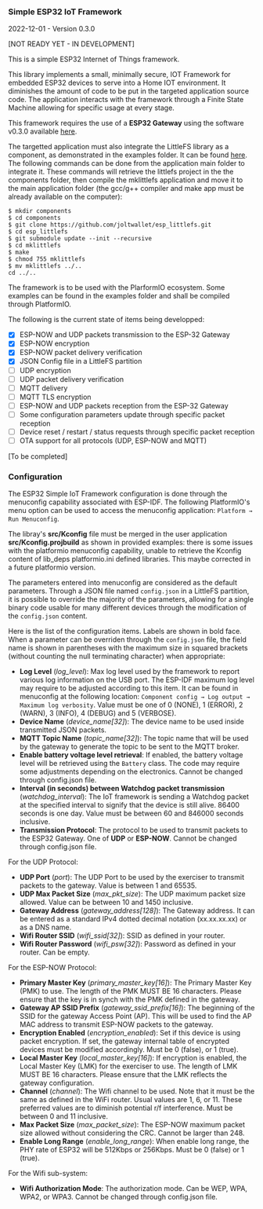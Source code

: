 ### Simple ESP32 IoT Framework

2022-12-01 - Version 0.3.0

[NOT READY YET - IN DEVELOPMENT]

This is a simple ESP32 Internet of Things framework.

This library implements a small, minimally secure, IOT Framework for embedded ESP32 devices to serve into a Home IOT environment. It diminishes the amount of code to be put in the targeted application source code. The application interacts with the framework through a Finite State Machine allowing for specific usage at every stage.

This framework requires the use of a **ESP32 Gateway** using the software v0.3.0 available [here](https://github.com/turgu1/esp32-gateway). 

The targetted application must also integrate the LittleFS library as a component, as demonstrated in the examples folder. It can be found [here](https://github.com/joltwallet/esp_littlefs). The following commands can be done from the application main folder to integrate it. These commands will retrieve the littlefs project in the the components folder, then compile the mklittlefs application and move it to the main application folder (the gcc/g++ compiler and make app must be already available on the computer):

```
$ mkdir components
$ cd components
$ git clone https://github.com/joltwallet/esp_littlefs.git
$ cd esp_littlefs
$ git submodule update --init --recursive
$ cd mklittlefs
$ make
$ chmod 755 mklittlefs
$ mv mklittlefs ../..
cd ../..
```

The framework is to be used with the PlarformIO ecosystem. Some examples can be found in the examples folder and shall be compiled through PlatformIO.

The following is the current state of items being developped:

- [x] ESP-NOW and UDP packets transmission to the ESP-32 Gateway
- [x] ESP-NOW encryption
- [x] ESP-NOW packet delivery verification
- [x] JSON Config file in a LittleFS partition
- [ ] UDP encryption
- [ ] UDP packet delivery verification
- [ ] MQTT delivery
- [ ] MQTT TLS encryption
- [ ] ESP-NOW and UDP packets reception from the ESP-32 Gateway
- [ ] Some configuration parameters update through specific packet reception
- [ ] Device reset / restart / status requests through specific packet reception
- [ ] OTA support for all protocols (UDP, ESP-NOW and MQTT)

[To be completed]

### Configuration

The ESP32 Simple IoT Framework configuration is done through the menuconfig capability associated with ESP-IDF. The following PlatformIO's menu option can be used to access the menuconfig application: `Platform → Run Menuconfig`.

The libray's **src/Kconfig** file must be merged in the user application **src/Kconfig.projbuild** as shown in provided examples: there is some issues with the platformio menuconfig capability, unable to retrieve the Kconfig content of lib_deps platformio.ini defined libraries. This maybe corrected in a future platformio version.

The parameters entered into menuconfig are considered as the default parameters. Through a JSON file named `config.json` in a LittleFS partition, it is possible to override the majority of the parameters, allowing for a single binary code usable for many different devices through the modification of the `config.json` content.

Here is the list of the configuration items. Labels are shown in bold face. When a parameter can be overriden through the `config.json` file, the field name is shown in parentheses with the maximum size in squared brackets (without counting the null terminating character) when appropriate:

- **Log Level** (*log_level*): Max log level used by the framework to report various log information on the USB port. The ESP-IDF maximum log level may require to be adjusted according to this item. It can be found in menuconfig at the following location: `Component config → Log output → Maximum log verbosity`. Value must be one of 0 (NONE), 1 (ERROR), 2 (WARN), 3 (INFO), 4 (DEBUG) and 5 (VERBOSE).
- **Device Name** (*device_name[32]*): The device name to be used inside transmitted JSON packets.
- **MQTT Topic Name** (*topic_name[32]*): The topic name that will be used by the gateway to generate the topic to be sent to the MQTT broker.
- **Enable battery voltage level retrieval**: If enabled, the battery voltage level will be retrieved using the `Battery` class. The code may require some adjustments depending on the electronics. Cannot be changed through config.json file.
- **Interval (in seconds) between Watchdog packet transmission** (*watchdog_interval*): The IoT framework is sending a Watchdog packet at the specified interval to signify that the device is still alive. 86400 seconds is one day. Value must be between 60 and 846000 seconds inclusive.
- **Transmission Protocol**: The protocol to be used to transmit packets to the ESP32 Gateway. One of **UDP** or **ESP-NOW**. Cannot be changed through config.json file.

For the UDP Protocol:
- **UDP Port** (*port*): The UDP Port to be used by the exerciser to transmit packets to the gateway. Value is between 1 and 65535.
- **UDP Max Packet Size** (*max_pkt_size*): The UDP maximum packet size allowed. Value can be between 10 and 1450 inclusive.
- **Gateway Address** (*gateway_address[128]*): The Gateway address. It can be entered as a standard IPv4 dotted decimal notation (xx.xx.xx.xx) or as a DNS name.
- **Wifi Router SSID** (*wifi_ssid[32]*): SSID as defined in your router. 
- **Wifi Router Password** (*wifi_psw[32]*): Password as defined in your router. Can be empty.  

For the ESP-NOW Protocol:
- **Primary Master Key** (*primary_master_key[16]*): The Primary Master Key (PMK) to use. The length of the PMK MUST BE 16 characters. Please ensure that the key is in synch with the PMK defined in the gateway.
- **Gateway AP SSID Prefix** (*gateway_ssid_prefix[16]*): The beginning of the SSID for the gateway Access Point (AP). This will be used to find the AP MAC address to transmit ESP-NOW packets to the gateway.
- **Encryption Enabled** (*encryption_enabled*): Set if this device is using packet encryption. If set, the gateway internal table of encrypted devices must be modified accordingly. Must be 0 (false), or 1 (true).
- **Local Master Key** (*local_master_key[16]*): If encryption is enabled, the Local Master Key (LMK) for the exerciser to use. The length of LMK MUST BE 16 characters. Please ensure that the LMK reflects the gateway configuration.
- **Channel** (*channel*): The Wifi channel to be used. Note that it must be the same as defined in the WiFi router. Usual values are 1, 6, or 11. These preferred values are to diminish potential r/f interference. Must be between 0 and 11 inclusive.
- **Max Packet Size** (*max_packet_size*): The ESP-NOW maximum packet size allowed without considering the CRC.  Cannot be larger than 248.
- **Enable Long Range** (*enable_long_range*): When enable long range, the PHY rate of ESP32 will be 512Kbps or 256Kbps. Must be 0 (false) or 1 (true).

For the Wifi sub-system:

- **Wifi Authorization Mode**: The authorization mode. Can be WEP, WPA, WPA2, or WPA3.  Cannot be changed through config.json file.